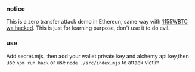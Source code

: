 ### notice
This is a zero transfer attack demo in Ethereun, same way with [1155WBTC wa hacked](https://slowmist.medium.com/small-bait-big-fish-unveiling-the-1155-wbtc-phishing-incident-22bf53b6fe60).
This is just for learning purpose, don't use it to do evil.

### use
Add secret.mjs, then add your wallet private key and alchemy api key,then use `npm run hack` or use `node ./src/index.mjs` to attack victim.
